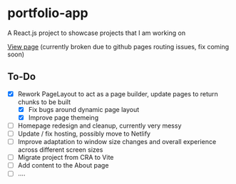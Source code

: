 # portfolio-app

A React.js project to showcase projects that I am working on

[View page](https://ethanernst.github.io/portfolio-app/) (currently broken due to github pages routing issues, fix coming soon)

## To-Do

- [x] Rework PageLayout to act as a page builder, update pages to return chunks to be built
  - [x] Fix bugs around dynamic page layout
  - [x] Improve page themeing
- [ ] Homepage redesign and cleanup, currently very messy
- [ ] Update / fix hosting, possibly move to Netlify
- [ ] Improve adaptation to window size changes and overall experience across different screen sizes
- [ ] Migrate project from CRA to Vite
- [ ] Add content to the About page
- [ ] ....
